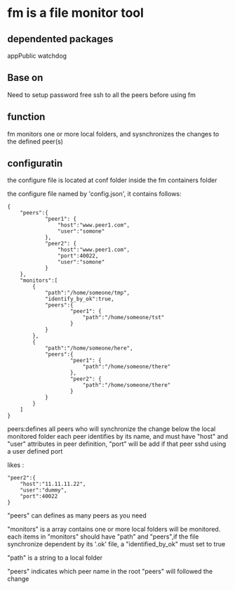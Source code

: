 # fm is a file monitor tool
## dependented packages
appPublic
watchdog

## Base on

Need to setup password free ssh to all the peers before using fm

## function
fm monitors one or more local folders, and sysnchronizes the changes to the defined peer(s)

## configuratin
the configure file is located at conf folder inside the fm containers folder

the configure file named by 'config.json', it contains follows:
```
{
	"peers":{
			"peer1": {
				"host":"www.peer1.com",
				"user":"somone"
			},
			"peer2": {
				"host":"www.peer1.com",
				"port":40022,
				"user":"somone"
			}
	},
	"monitors":[
		{
			"path":"/home/someone/tmp",
			"identify_by_ok":true,
			"peers":{
					"peer1": {
						"path":"/home/someone/tst"
					}
			}
		},
		{
			"path":"/home/someone/here",
			"peers":{
					"peer1": {
						"path":"/home/someone/there"
					},
					"peer2": {
						"path":"/home/someone/there"
					}
			}
		}
	]
}
```

peers:defines all peers who will synchronize the change below the local monitored folder 
each peer identifies by its name, and must have "host" and "user" attributes in peer definition, "port" will be add if that peer sshd using a user defined port

likes :
```
"peer2":{
	"host":"11.11.11.22",
	"user":"dummy",
	"port":40022
}
```

"peers" can defines as many peers as you need


"monitors" is a array contains one or more local folders will be monitored.
each items in "monitors" should have "path" and "peers",if the file synchronize dependent by its '.ok' file, a "identified_by_ok" must set to true 

"path" is a string to a local folder

"peers" indicates which peer name in the root "peers" will followed the change
